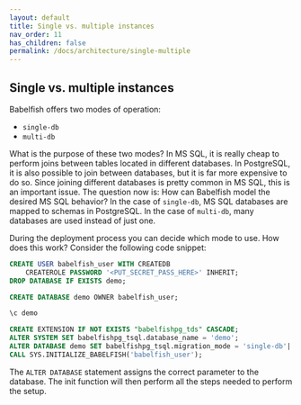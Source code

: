 ```yaml
---
layout: default
title: Single vs. multiple instances
nav_order: 11
has_children: false
permalink: /docs/architecture/single-multiple
---
```

## Single vs. multiple instances

Babelfish offers two modes of operation:

- `single-db`
- `multi-db`

What is the purpose of these two modes? In MS SQL, it is really cheap to perform
joins between tables located in different databases. In PostgreSQL, it is also
possible to join between databases, but it is far more expensive to do so. Since
joining different databases is pretty common in MS SQL, this is an important
issue. The question now is: How can Babelfish model the desired MS SQL behavior?
In the case of `single-db`, MS SQL databases are mapped to schemas in PostgreSQL. In
the case of `multi-db`, many databases are used instead of just one.

During the deployment process you can decide which mode to use.
How does this work? Consider the following code snippet:  

```sql
CREATE USER babelfish_user WITH CREATEDB 
	CREATEROLE PASSWORD '<PUT_SECRET_PASS_HERE>' INHERIT;
DROP DATABASE IF EXISTS demo;

CREATE DATABASE demo OWNER babelfish_user;

\c demo

CREATE EXTENSION IF NOT EXISTS "babelfishpg_tds" CASCADE;
ALTER SYSTEM SET babelfishpg_tsql.database_name = 'demo';
ALTER DATABASE demo SET babelfishpg_tsql.migration_mode = 'single-db'|'multi-db';
CALL SYS.INITIALIZE_BABELFISH('babelfish_user');
```

The `ALTER DATABASE` statement assigns the correct parameter to the database.
The init function will then perform all the steps needed to perform the setup.

